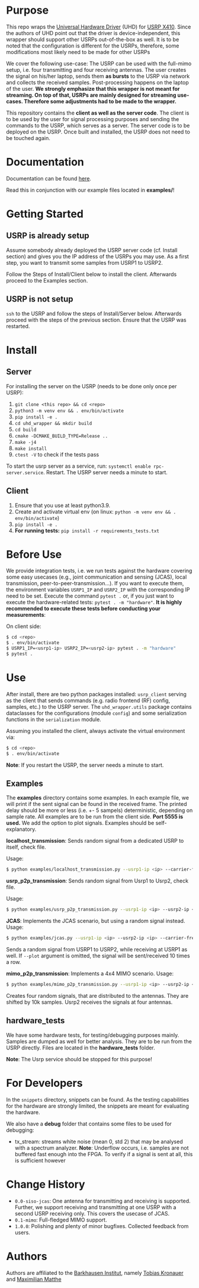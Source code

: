 # Purpose

This repo wraps the [Universal Hardware Driver](https://github.com/EttusResearch/uhd) (UHD) for [USRP X410](https://www.ni.com/de-de/support/model.ettus-usrp-x410.html). Since the authors of UHD point out that the driver is device-independent, this wrapper should support other USRPs out-of-the-box as well. It is to be noted that the configuration is different for the USRPs, therefore, some modifications most likely need to be made for other USRPs

We cover the following use-case: The USRP can be used with the full-mimo setup, i.e. four transmitting and four receiving antennas. The user creates the signal on his/her laptop, sends them **as bursts** to the USRP via network and collects the received samples. Post-processing happens on the laptop of the user. **We strongly emphasize that this wrapper is not meant for streaming. On top of that, USRPs are mainly designed for streaming use-cases. Therefore some adjustments had to be made to the wrapper.**

This repository contains the **client as well as the server code**. The client is to be used by the user for signal processing purposes and sending the commands to the USRP, which serves as a server. The server code is to be deployed on the USRP. Once built and installed, the USRP does not need to be touched again.

# Documentation

Documentation can be found [here](https://barkhausen-institut.github.io/usrp_uhd_wrapper/index.html).

Read this in conjunction with our example files located in **examples/**!

# Getting Started

## USRP is already setup

Assume somebody already deployed the USRP server code (cf. Install section) and gives you the IP address of the USRPs you may use. As a first step, you want to transmit some samples from USRP1 to USRP2.

Follow the Steps of Install/Client below to install the client. Afterwards proceed to the Examples section.

## USRP is not setup

`ssh` to the USRP and follow the steps of Install/Server below. Afterwards proceed with the steps of the previous section. Ensure that the USRP was restarted.

# Install

## Server
For installing the server on the USRP (needs to be done only once per USRP):

1. `git clone <this repo> && cd <repo>`
2. `python3 -m venv env && . env/bin/activate`
3. `pip install -e .`
4. `cd uhd_wrapper && mkdir build`
5. `cd build`
6. `cmake -DCMAKE_BUILD_TYPE=Release ..`
7. `make -j4`
8. `make install`
9. `ctest -V` to check if the tests pass

To start the usrp server as a service, run: `systemctl enable rpc-server.service`. Restart.
The USRP server needs a minute to start.

## Client

1. Ensure that you use at least python3.9.
2. Create and activate virtual env (on linux: `python -m venv env && . env/bin/activate`)
3. `pip install -e .`
4. **For running tests:** `pip install -r requirements_tests.txt`

# Before Use

We provide integration tests, i.e. we run tests against the hardware covering some easy usecases (e.g., joint communication and sensing (JCAS), local transmission, peer-to-peer-transmission...). If you want to execute them, the environment variables `USRP1_IP` and `USRP2_IP` with the corresponding IP need to be set. Execute the command `pytest .` or, if you just want to execute the hardware-related tests: `pytest . -m "hardware"`. **It is highly recommended to execute these tests before conducting your measurements**:

On client side:

```bash
$ cd <repo>
$ . env/bin/activate
$ USRP1_IP=<usrp1-ip> USRP2_IP=<usrp2-ip> pytest . -m "hardware"
$ pytest .
```

# Use

After install, there are two python packages installed: `usrp_client` serving as the client that sends commands (e.g. radio frontend (RF) config, samples, etc.) to the USRP server. The `uhd_wrapper.utils` package contains dataclasses for the configurations (module `config`) and some serialization functions in the `serialization` module.

Assuming you installed the client, always activate the virtual environment via:

```bash
$ cd <repo>
$ . env/bin/activate
```

**Note**: If you restart the USRP, the server needs a minute to start.

## Examples

The **examples** directory contains some examples. In each example file, we will print if the sent signal can be found in the received frame. The printed delay should be more or less (i.e. +- 5 sampels) deterministic, depending on sample rate. All examples are to be run from the client side. **Port 5555 is used.** We add the option to plot signals. Examples should be self-explanatory.

**localhost_transmission**: Sends random signal from a dedicated USRP to itself, check file.

Usage:

```bash
$ python examples/localhost_transmission.py --usrp1-ip <ip> --carrier-frequency <carrier-frequency> --plot
```

**usrp_p2p_transmission**: Sends random signal from Usrp1 to Usrp2, check file.

Usage:

```bash
$ python examples/usrp_p2p_transmission.py --usrp1-ip <ip> --usrp2-ip <ip> --carrier-frequency <carrier-frequency> --plot
```

**JCAS**: Implements the JCAS scenario, but using a random signal instead.
Usage:

```bash
$ python examples/jcas.py --usrp1-ip <ip> --usrp2-ip <ip> --carrier-frequency <carrier-frequency> --plot
```

Sends a random signal from USRP1 to USRP2, while receiving at USRP1 as well. If `--plot` argument is omitted, the signal will be sent/received 10 times a row.

**mimo_p2p_transmission**: Implements a 4x4 MIMO scenario.
Usage:

```bash
$ python examples/mimo_p2p_transmission.py --usrp1-ip <ip> --usrp2-ip <ip> --carrier-frequency <carrier-frequency> --plot
```

Creates four random signals, that are distributed to the antennas. They are shifted by 10k samples. Usrp2 receives the signals at four antennas.

## hardware_tests

We have some hardware tests, for testing/debugging purposes mainly. Samples are dumped as well for better analysis. They are to be run from the USRP directly. Files are located in the **hardware_tests** folder.

**Note**: The Usrp service should be stopped for this purpose!


# For Developers

In the `snippets` directory, snippets can be found. As the testing capabilities for the hardware are strongly limited, the snippets are meant for evaluating the hardware. 

We also have a **debug** folder that contains some files to be used for debugging:

- tx_stream: streams white noise (mean 0, std 2) that may be analysed with a spectrum analyzer. **Note**: Underflow occurs, i.e. samples are not buffered fast enough into the FPGA. To verify if a signal is sent at all, this is sufficient however

# Change History

- `0.0-siso-jcas`: One antenna for transmitting and receiving is supported. Further, we support receiving and transmitting at one USRP with a second USRP receiving only. This covers the usecase of JCAS.
- `0.1-mimo`: Full-fledged MIMO support.
- `1.0.0`: Polishing and plenty of minor bugfixes. Collected feedback from users.

# Authors

Authors are affiliated to the [Barkhausen Institut](https://barkhauseninstitut.org), namely [Tobias Kronauer](https://github.com/tokr-bit) and [Maximilian Matthe](https://github.com/mmatthebi)